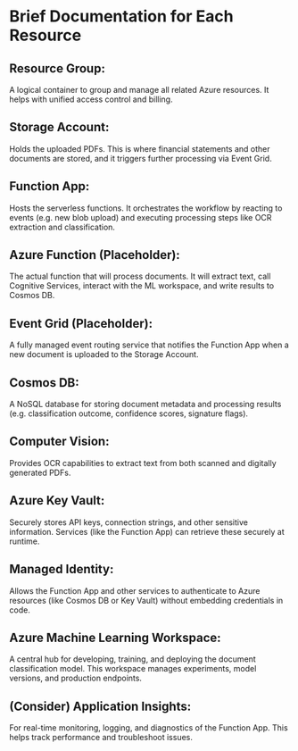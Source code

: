 # Brief Documentation for Each Resource

## Resource Group:
A logical container to group and manage all related Azure resources. It helps with unified access control and billing.

## Storage Account:
Holds the uploaded PDFs. This is where financial statements and other documents are stored, and it triggers further processing via Event Grid.

## Function App:
Hosts the serverless functions. It orchestrates the workflow by reacting to events (e.g. new blob upload) and executing processing steps like OCR extraction and classification.

## Azure Function (Placeholder):
The actual function that will process documents. It will extract text, call Cognitive Services, interact with the ML workspace, and write results to Cosmos DB.

## Event Grid (Placeholder):
A fully managed event routing service that notifies the Function App when a new document is uploaded to the Storage Account.

## Cosmos DB:
A NoSQL database for storing document metadata and processing results (e.g. classification outcome, confidence scores, signature flags).

## Computer Vision:
Provides OCR capabilities to extract text from both scanned and digitally generated PDFs.

## Azure Key Vault:
Securely stores API keys, connection strings, and other sensitive information. Services (like the Function App) can retrieve these securely at runtime.

## Managed Identity:
Allows the Function App and other services to authenticate to Azure resources (like Cosmos DB or Key Vault) without embedding credentials in code.

## Azure Machine Learning Workspace:
A central hub for developing, training, and deploying the document classification model. This workspace manages experiments, model versions, and production endpoints.

## (Consider) Application Insights:
For real-time monitoring, logging, and diagnostics of the Function App. This helps track performance and troubleshoot issues.